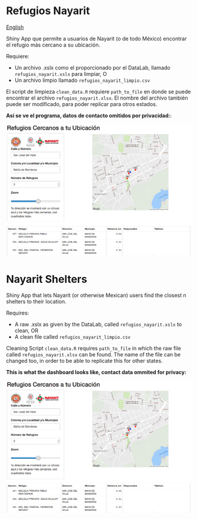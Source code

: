# Refugios Nayarit
[English](#nayarit-shelters)

Shiny App que permite a usuarios de Nayarit (o de todo México) encontrar el refugio más cercano a su ubicación.

Requiere:
* Un archivo .xslx como el proporcionado por el DataLab, llamado `refugios_nayarit.xslx` para limpiar, O
* Un archivo limpio llamado `refugios_nayarit_limpio.csv` 

El script de limpieza `clean_data.R` requiere `path_to_file` en donde se puede encontrar el archivo `refugios_nayarit.xlsx`. El nombre del archivo también puede ser modificado, para poder replicar para otros estados.

**Así se ve el programa, datos de contacto omitidos por privacidad:**:

![ ](www/refugios_nayarit.png?raw=true "Example of the Tool")

# Nayarit Shelters

Shiny App that lets Nayarit (or otherwise Mexican) users find the closest n shelters to their location.

Requires:
* A raw .xslx as given by the DataLab, called `refugios_nayarit.xslx` to clean, OR
* A clean file called `refugios_nayarit_limpio.csv` 

Cleaning Script `clean_data.R` requires `path_to_file` in which the raw file called `refugios_nayarit.xlsx` can be found. The name of the file can be changed too, in order to be able to replicate this for other states.


**This is what the dashboard looks like, contact data ommited for privacy:**

![ ](www/refugios_nayarit.png?raw=true "Example of the Tool")
